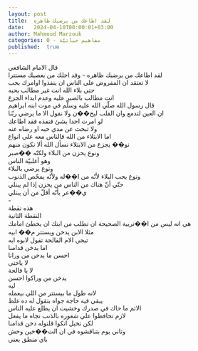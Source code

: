 ```yaml
---
layout: post
title:  لقد اطاعك من يرضيك ظاهره
date:   2024-04-10T00:00:01+03:00
author: Mahmoud Marzouk
categories: 0 - مفاهيم حياتيّة
published:  true
---
```

قال الامام الشافعي\
لقد اطاعك من يرضيك ظاهره - وقد اجلك من يعصيك مستترا\
لا تعتقد ان المفروض علي الناس ان ينفذوا اوامرك بحب\
حتي بلاء الله انت غير مطالب بحبه\
انت مطالب بالصبر عليه وعدم ابداء الجزع\
قال رسول الله صلّي الله عليه وسلّم في موت ابنه ابراهيم\
ان العين لتدمع وان القلب ليح��ن ولا نقول الا ما يرضي ربّنا\
لو امرت احدا بشئ فنفذه فقد اطاعك\
ولا تبحث عن مدي حبه او رضاه عنه\
اما الابتلاء من الله فالناس معه علي انواع\
نو�� يجزع من الابتلاء نسأل الله ألا نكون منهم\
ونوع يحزن من البلاء ولكنّه ��صبر\
وهو أغلبيّة الناس\
ونوع يرضي بالبلاء\
ونوع يحب البلاء لأنّه من ا��له ولأنّه يمحّص الذنوب\
حتّي أنّ هناك من الناس من يحزن إذا لم يبتلي\
ي��عر بأنّه أقلّ من أن يبتلي\
-\
هذه نقطة\
النقطة الثانية\
هي انه ليس من ا��تربية الصحيحة ان تطلب من ابنك ان يخطئ
امامك\
مثلا الابن يدخن ويستتر م�� ابيه\
تيجي الام الفالحة تقول لابوه ايه\
اما يدخن قدامنا\
احسن ما يدخن من ورانا\
لا ياختي\
لا يا فالحة\
يدخن من وراكوا احسن\
ليه\
لانه طول ما بيستتر من اللي بيعمله\
يبقي فيه حاجة جواه بتقول له ده غلط\
الاثم ما حاك في صدرك وخشيت ان يطلع عليه الناس\
لازم تحافظوا علي شعوره بالذنب تجاه ما يفعل\
لكن تخيل انكوا قلتوله دخن قدامنا\
وتاني يوم بتناقشوه في ان الت��خين وحش\
باي منطق يعني
